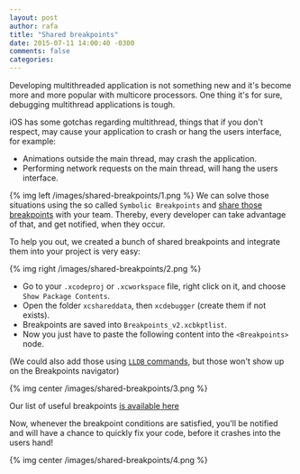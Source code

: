 ```yaml
---
layout: post
author: rafa
title: "Shared breakpoints"
date: 2015-07-11 14:00:40 -0300
comments: false
categories: 
---
```

Developing multithreaded application is not something new and it's become more and more popular with multicore processors. One thing it's for sure, debugging multithread applications is tough.

iOS has some gotchas regarding multithread, things that if you don't respect, may cause your application to crash or hang the users interface, for example:

- Animations outside the main thread, may crash the application.<br/>
- Performing network requests on the main thread, will hang the users interface.<br/>

{% img left /images/shared-breakpoints/1.png %}
We can solve those situations using the so called `Symbolic Breakpoints` and [share those breakpoints](https://developer.apple.com/library/ios/recipes/xcode_help-breakpoint_navigator/articles/sharing_a_breakpoint.html) with your team. Thereby, every developer can take advantage of that, and get notified, when they occur.

To help you out, we created a bunch of shared breakpoints and integrate them into your project is very easy:

{% img right /images/shared-breakpoints/2.png %}
- Go to your `.xcodeproj` or `.xcworkspace` file, right click on it, and choose `Show Package Contents`.<br/>
- Open the folder `xcshareddata`, then `xcdebugger` (create them if not exists).<br/>
- Breakpoints are saved into `Breakpoints_v2.xcbkptlist`.<br/>
-  Now you just have to paste the following content into the `<Breakpoints>` node.

(We could also add those using [`LLDB` commands](https://developer.apple.com/library/mac/documentation/IDEs/Conceptual/gdb_to_lldb_transition_guide/document/lldb-terminal-workflow-tutorial.html), but those won't show up on the Breakpoints navigator)

{% img center /images/shared-breakpoints/3.png %}

Our list of useful breakpoints [is available here](https://gist.github.com/rakaramos/d2bc8e75ae68ac830a59)

Now, whenever the breakpoint conditions are satisfied, you'll be notified and will have a chance to quickly fix your code, before it crashes into the users hand!

{% img center /images/shared-breakpoints/4.png %}